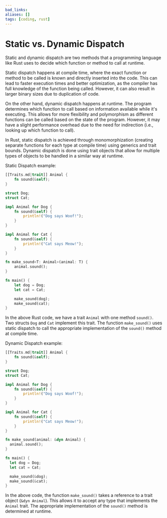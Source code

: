```yaml
---
bad_links: 
aliases: []
tags: [coding, rust]
---
```

# Static vs. Dynamic Dispatch

Static and dynamic dispatch are two methods that a programming language like Rust uses to decide which function or method to call at runtime. 

Static dispatch happens at compile time, where the exact function or method to be called is known and directly inserted into the code. This can lead to faster execution times and better optimization, as the compiler has full knowledge of the function being called. However, it can also result in larger binary sizes due to duplication of code.

On the other hand, dynamic dispatch happens at runtime. The program determines which function to call based on information available while it's executing. This allows for more flexibility and polymorphism as different functions can be called based on the state of the program. However, it may have a slight performance overhead due to the need for indirection (i.e., looking up which function to call).

In Rust, static dispatch is achieved through monomorphization (creating separate functions for each type at compile time) using generics and trait bounds. Dynamic dispatch is done using trait objects that allow for multiple types of objects to be handled in a similar way at runtime.

Static Dispatch example:
```rust
[[Traits.md|trait]] Animal {
    fn sound(&self);
}

struct Dog;
struct Cat;

impl Animal for Dog {
    fn sound(&self) {
        println!("Dog says Woof!");
    }
}

impl Animal for Cat {
    fn sound(&self) {
        println!("Cat says Meow!");
    }
}

fn make_sound<T: Animal>(animal: T) {
    animal.sound();
}

fn main() {
    let dog = Dog;
    let cat = Cat;

    make_sound(dog);
    make_sound(cat);
}
```
In the above Rust code, we have a trait `Animal` with one method `sound()`. Two structs `Dog` and `Cat` implement this trait. The function `make_sound()` uses static dispatch to call the appropriate implementation of the `sound()` method at compile time.

Dynamic Dispatch example:
```rust
[[Traits.md|trait]] Animal {
    fn sound(&self);
}

struct Dog;
struct Cat;

impl Animal for Dog {
    fn sound(&self) {
        println!("Dog says Woof!");
    }
}

impl Animal for Cat {
    fn sound(&self) {
        println!("Cat says Meow!");
    }
}

fn make_sound(animal: &dyn Animal) {  
  animal.sound();  
}  

fn main() {  
  let dog = Dog;  
  let cat = Cat;  

  make_sound(&dog);  
  make_sound(&cat);  
}
```
In the above code, the function `make_sound()` takes a reference to a trait object (`&dyn Animal`). This allows it to accept any type that implements the `Animal` trait. The appropriate implementation of the `sound()` method is determined at runtime.

